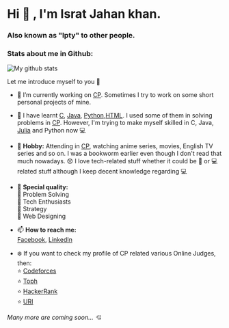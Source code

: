 <h1 align="">Hi 👋 , I'm Israt Jahan khan.</h1> 
<h3>Also known as "Ipty" to other people.</h3>

### Stats about me in Github:

![My github stats](https://github-readme-stats.vercel.app/api?username=IsratIJK&count_private=true&show_icons=true&layout=default)

Let me introduce myself to you :girl: 

- 🔭 I’m currently working on [CP](https://en.wikipedia.org/wiki/Competitive_programming#:~:text=The%20aim%20of%20competitive%20programming,mathematical%20or%20logical%20in%20nature). Sometimes I try to work on some short personal projects of mine.
- :diamond_shape_with_a_dot_inside: I have learnt [C](https://devdocs.io/c/), [Java](https://www.oracle.com/topics/technologies/newtojava/programming-center.html#Java_Basics), [Python](https://www.python.org/),[HTML](https://en.wikipedia.org/wiki/HTML). I used some of them in solving problems in [CP](https://en.wikipedia.org/wiki/Competitive_programming#:~:text=The%20aim%20of%20competitive%20programming,mathematical%20or%20logical%20in%20nature.). However, I'm trying to make myself skilled in C, Java, [Julia](https://julialang.org/) and Python now  :computer:
- :art: <b>Hobby:</b> Attending in [CP](https://en.wikipedia.org/wiki/Competitive_programming#:~:text=The%20aim%20of%20competitive%20programming,mathematical%20or%20logical%20in%20nature), watching anime series, movies, English TV series and so on. I was a bookworm earlier even though I don't read that much nowadays. :disappointed: I love tech-related stuff whether it could be :iphone: or :computer: related stuff although I keep decent knowledge regarding :computer: 
- :high_brightness: <b>Special quality:</b> <br>
        :beginner: Problem Solving <br>
        :beginner: Tech Enthusiasts <br>
        :beginner: Strategy <br>
        :beginner: Web Designing <br>

- 📫 <b>How to reach me:</b> <br>
[Facebook](https://www.facebook.com/fba.iptu/), [LinkedIn](https://www.linkedin.com/in/isratijk/)

- :snowflake: If you want to check my profile of CP related various Online Judges, then: <br>
:star: [Codeforces](https://codeforces.com/profile/IsratIJK) <br>
:star: [Toph](https://toph.co/u/IsratIJK) <br>
:star: [HackerRank](https://www.hackerrank.com/IsratIJK) <br>
:star: [URI](https://www.urionlinejudge.com.br/judge/en/profile/436969) <br>

<i>Many more are coming soon...<i> :cupid:
